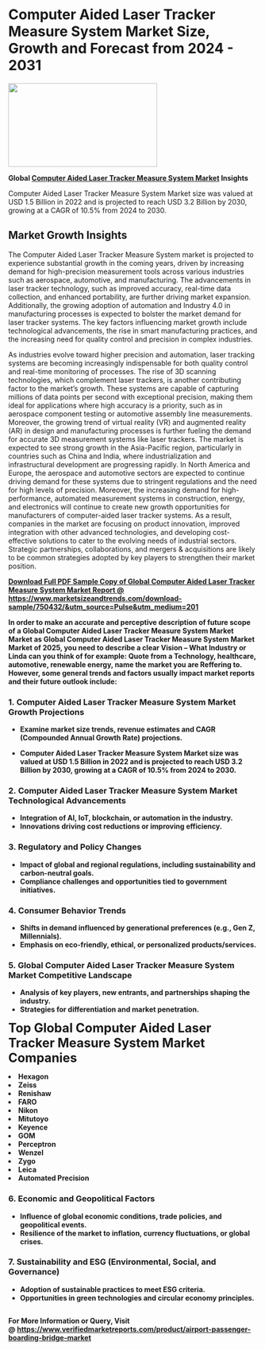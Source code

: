 <H1>Computer Aided Laser Tracker Measure System Market Size, Growth and Forecast from 2024 - 2031</H1><img class="aligncenter size-medium wp-image-584254" src="https://thirdeyenews.in/wp-content/uploads/2024/09/Global-Market-Research-300x168.jpeg" alt="" width="300" height="168" /><p><strong>Global&nbsp;<a href="https://www.marketsizeandtrends.com/download-sample/750432/&amp;utm_source=Pulse&amp;utm_medium=201">Computer Aided Laser Tracker Measure System Market</a> Insights</strong></p><p>Computer Aided Laser Tracker Measure System Market size was valued at USD 1.5 Billion in 2022 and is projected to reach USD 3.2 Billion by 2030, growing at a CAGR of 10.5% from 2024 to 2030.</p><p><h2>Market Growth Insights</h2> <p>The Computer Aided Laser Tracker Measure System market is projected to experience substantial growth in the coming years, driven by increasing demand for high-precision measurement tools across various industries such as aerospace, automotive, and manufacturing. The advancements in laser tracker technology, such as improved accuracy, real-time data collection, and enhanced portability, are further driving market expansion. Additionally, the growing adoption of automation and Industry 4.0 in manufacturing processes is expected to bolster the market demand for laser tracker systems. The key factors influencing market growth include technological advancements, the rise in smart manufacturing practices, and the increasing need for quality control and precision in complex industries.</p> <p><strong><a href="#"></a></strong></p> <p>As industries evolve toward higher precision and automation, laser tracking systems are becoming increasingly indispensable for both quality control and real-time monitoring of processes. The rise of 3D scanning technologies, which complement laser trackers, is another contributing factor to the market’s growth. These systems are capable of capturing millions of data points per second with exceptional precision, making them ideal for applications where high accuracy is a priority, such as in aerospace component testing or automotive assembly line measurements. Moreover, the growing trend of virtual reality (VR) and augmented reality (AR) in design and manufacturing processes is further fueling the demand for accurate 3D measurement systems like laser trackers. The market is expected to see strong growth in the Asia-Pacific region, particularly in countries such as China and India, where industrialization and infrastructural development are progressing rapidly. In North America and Europe, the aerospace and automotive sectors are expected to continue driving demand for these systems due to stringent regulations and the need for high levels of precision. Moreover, the increasing demand for high-performance, automated measurement systems in construction, energy, and electronics will continue to create new growth opportunities for manufacturers of computer-aided laser tracker systems. As a result, companies in the market are focusing on product innovation, improved integration with other advanced technologies, and developing cost-effective solutions to cater to the evolving needs of industrial sectors. Strategic partnerships, collaborations, and mergers & acquisitions are likely to be common strategies adopted by key players to strengthen their market position. <p><strong><a href="#"></p><p><span class=""><strong>Download Full PDF Sample Copy of Global Computer Aided Laser Tracker Measure System Market Report</strong> @ <a href="https://www.marketsizeandtrends.com/download-sample/750432/&amp;utm_source=Pulse&amp;utm_medium=201" target="_blank">https://www.marketsizeandtrends.com/download-sample/750432/&amp;utm_source=Pulse&amp;utm_medium=201</a></span></p><p>In order to make an accurate and perceptive description of future scope of a Global&nbsp;Computer Aided Laser Tracker Measure System Market Market as Global&nbsp;Computer Aided Laser Tracker Measure System Market Market of 2025, you need to describe a clear Vision &ndash; What Industry or Linda can you think of for example: Quote from a Technology, healthcare, automotive, renewable energy, name the market you are Reffering to. However, some general trends and factors usually impact market reports and their future outlook include:</p><h3>1.&nbsp;<strong>Computer Aided Laser Tracker Measure System Market Growth Projections</strong></h3><ul><li>Examine market size trends, revenue estimates and CAGR (Compounded Annual Growth Rate) projections.</li><li><p>Computer Aided Laser Tracker Measure System Market size was valued at USD 1.5 Billion in 2022 and is projected to reach USD 3.2 Billion by 2030, growing at a CAGR of 10.5% from 2024 to 2030.</p></li></ul><h3>2.&nbsp;<strong>Computer Aided Laser Tracker Measure System Market Technological Advancements</strong></h3><ul><li>Integration of AI, IoT, blockchain, or automation in the industry.</li><li>Innovations driving cost reductions or improving efficiency.</li></ul><h3>3.&nbsp;<strong>Regulatory and Policy Changes</strong></h3><ul><li>Impact of global and regional regulations, including sustainability and carbon-neutral goals.</li><li>Compliance challenges and opportunities tied to government initiatives.</li></ul><h3>4.&nbsp;<strong>Consumer Behavior Trends</strong></h3><ul><li>Shifts in demand influenced by generational preferences (e.g., Gen Z, Millennials).</li><li>Emphasis on eco-friendly, ethical, or personalized products/services.</li></ul><h3>5.&nbsp;<strong>Global Computer Aided Laser Tracker Measure System Market Competitive Landscape</strong></h3><ul><li>Analysis of key players, new entrants, and partnerships shaping the industry.</li><li>Strategies for differentiation and market penetration.</li></ul><p data-pm-slice="1 1 []"><span style="color: inherit; font-family: inherit; font-size: 25px;">Top Global Computer Aided Laser Tracker Measure System Market Companies</span></p><div class="" data-test-id=""><p><li>Hexagon</li><li> Zeiss</li><li> Renishaw</li><li> FARO</li><li> Nikon</li><li> Mitutoyo</li><li> Keyence</li><li> GOM</li><li> Perceptron</li><li> Wenzel</li><li> Zygo</li><li> Leica</li><li> Automated Precision</li></p></div><h3>6.&nbsp;<strong>Economic and Geopolitical Factors</strong></h3><ul><li>Influence of global economic conditions, trade policies, and geopolitical events.</li><li>Resilience of the market to inflation, currency fluctuations, or global crises.</li></ul><h3>7.&nbsp;<strong>Sustainability and ESG (Environmental, Social, and Governance)</strong></h3><ul><li>Adoption of sustainable practices to meet ESG criteria.</li><li>Opportunities in green technologies and circular economy principles.</li></ul><h2><strong style="font-size: 14px;">For More Information or Query, Visit @&nbsp;</strong><a style="background-color: #ffffff; font-size: 14px;" href="https://www.marketsizeandtrends.com/report/computer-aided-laser-tracker-measure-system-market/" target="_blank">https://www.verifiedmarketreports.com/product/airport-passenger-boarding-bridge-market</a></h2>
